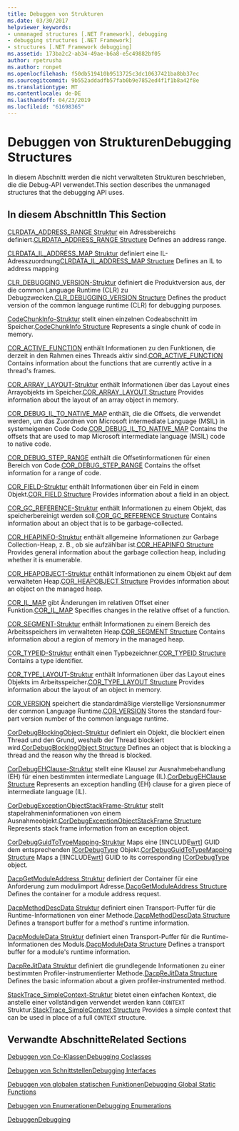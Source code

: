 ```yaml
---
title: Debuggen von Strukturen
ms.date: 03/30/2017
helpviewer_keywords:
- unmanaged structures [.NET Framework], debugging
- debugging structures [.NET Framework]
- structures [.NET Framework debugging]
ms.assetid: 173ba2c2-ab34-49ae-b6a8-e5c49882bf05
author: rpetrusha
ms.author: ronpet
ms.openlocfilehash: f50db519410b9513725c3dc10637421ba8bb37ec
ms.sourcegitcommit: 9b552addadfb57fab0b9e7852ed4f1f1b8a42f8e
ms.translationtype: MT
ms.contentlocale: de-DE
ms.lasthandoff: 04/23/2019
ms.locfileid: "61698365"
---
```

# <a name="debugging-structures"></a><span data-ttu-id="0aba7-102">Debuggen von Strukturen</span><span class="sxs-lookup"><span data-stu-id="0aba7-102">Debugging Structures</span></span>

<span data-ttu-id="0aba7-103">In diesem Abschnitt werden die nicht verwalteten Strukturen beschrieben, die die Debug-API verwendet.</span><span class="sxs-lookup"><span data-stu-id="0aba7-103">This section describes the unmanaged structures that the debugging API uses.</span></span>

## <a name="in-this-section"></a><span data-ttu-id="0aba7-104">In diesem Abschnitt</span><span class="sxs-lookup"><span data-stu-id="0aba7-104">In This Section</span></span>
 <span data-ttu-id="0aba7-105">[CLRDATA_ADDRESS_RANGE Struktur](../../../../docs/framework/unmanaged-api/debugging/clrdata-address-range-structure.md) ein Adressbereichs definiert.</span><span class="sxs-lookup"><span data-stu-id="0aba7-105">[CLRDATA_ADDRESS_RANGE Structure](../../../../docs/framework/unmanaged-api/debugging/clrdata-address-range-structure.md) Defines an address range.</span></span>

 <span data-ttu-id="0aba7-106">[CLRDATA_IL_ADDRESS_MAP Struktur](../../../../docs/framework/unmanaged-api/debugging/clrdata-il-address-map-structure.md) definiert eine IL-Adresszuordnung</span><span class="sxs-lookup"><span data-stu-id="0aba7-106">[CLRDATA_IL_ADDRESS_MAP Structure](../../../../docs/framework/unmanaged-api/debugging/clrdata-il-address-map-structure.md) Defines an IL to address mapping</span></span>

 <span data-ttu-id="0aba7-107">[CLR_DEBUGGING_VERSION-Struktur](../../../../docs/framework/unmanaged-api/debugging/clr-debugging-version-structure.md) definiert die Produktversion aus, der die common Language Runtime (CLR) zu Debugzwecken.</span><span class="sxs-lookup"><span data-stu-id="0aba7-107">[CLR_DEBUGGING_VERSION Structure](../../../../docs/framework/unmanaged-api/debugging/clr-debugging-version-structure.md) Defines the product version of the common language runtime (CLR) for debugging purposes.</span></span>

 <span data-ttu-id="0aba7-108">[CodeChunkInfo-Struktur](../../../../docs/framework/unmanaged-api/debugging/codechunkinfo-structure.md) stellt einen einzelnen Codeabschnitt im Speicher.</span><span class="sxs-lookup"><span data-stu-id="0aba7-108">[CodeChunkInfo Structure](../../../../docs/framework/unmanaged-api/debugging/codechunkinfo-structure.md) Represents a single chunk of code in memory.</span></span>

 <span data-ttu-id="0aba7-109">[COR_ACTIVE_FUNCTION](cor-active-function-structure.md) enthält Informationen zu den Funktionen, die derzeit in den Rahmen eines Threads aktiv sind.</span><span class="sxs-lookup"><span data-stu-id="0aba7-109">[COR_ACTIVE_FUNCTION](cor-active-function-structure.md) Contains information about the functions that are currently active in a thread's frames.</span></span>

 <span data-ttu-id="0aba7-110">[COR_ARRAY_LAYOUT-Struktur](../../../../docs/framework/unmanaged-api/debugging/cor-array-layout-structure.md) enthält Informationen über das Layout eines Arrayobjekts im Speicher.</span><span class="sxs-lookup"><span data-stu-id="0aba7-110">[COR_ARRAY_LAYOUT Structure](../../../../docs/framework/unmanaged-api/debugging/cor-array-layout-structure.md) Provides information about the layout of an array object in memory.</span></span>

 <span data-ttu-id="0aba7-111">[COR_DEBUG_IL_TO_NATIVE_MAP](cor-debug-il-to-native-map-structure.md) enthält, die die Offsets, die verwendet werden, um das Zuordnen von Microsoft intermediate Language (MSIL) in systemeigenen Code Code.</span><span class="sxs-lookup"><span data-stu-id="0aba7-111">[COR_DEBUG_IL_TO_NATIVE_MAP](cor-debug-il-to-native-map-structure.md) Contains the offsets that are used to map Microsoft intermediate language (MSIL) code to native code.</span></span>

 <span data-ttu-id="0aba7-112">[COR_DEBUG_STEP_RANGE](cor-debug-step-range-structure.md) enthält die Offsetinformationen für einen Bereich von Code.</span><span class="sxs-lookup"><span data-stu-id="0aba7-112">[COR_DEBUG_STEP_RANGE](cor-debug-step-range-structure.md) Contains the offset information for a range of code.</span></span>

 <span data-ttu-id="0aba7-113">[COR_FIELD-Struktur](../../../../docs/framework/unmanaged-api/debugging/cor-field-structure.md) enthält Informationen über ein Feld in einem Objekt.</span><span class="sxs-lookup"><span data-stu-id="0aba7-113">[COR_FIELD Structure](../../../../docs/framework/unmanaged-api/debugging/cor-field-structure.md) Provides information about a field in an object.</span></span>

 <span data-ttu-id="0aba7-114">[COR_GC_REFERENCE-Struktur](../../../../docs/framework/unmanaged-api/debugging/cor-gc-reference-structure.md) enthält Informationen zu einem Objekt, das speicherbereinigt werden soll.</span><span class="sxs-lookup"><span data-stu-id="0aba7-114">[COR_GC_REFERENCE Structure](../../../../docs/framework/unmanaged-api/debugging/cor-gc-reference-structure.md) Contains information about an object that is to be garbage-collected.</span></span>

 <span data-ttu-id="0aba7-115">[COR_HEAPINFO-Struktur](../../../../docs/framework/unmanaged-api/debugging/cor-heapinfo-structure.md) enthält allgemeine Informationen zur Garbage Collection-Heap, z. B., ob sie aufzählbar ist.</span><span class="sxs-lookup"><span data-stu-id="0aba7-115">[COR_HEAPINFO Structure](../../../../docs/framework/unmanaged-api/debugging/cor-heapinfo-structure.md) Provides general information about the garbage collection heap, including whether it is enumerable.</span></span>

 <span data-ttu-id="0aba7-116">[COR_HEAPOBJECT-Struktur](../../../../docs/framework/unmanaged-api/debugging/cor-heapobject-structure.md) enthält Informationen zu einem Objekt auf dem verwalteten Heap.</span><span class="sxs-lookup"><span data-stu-id="0aba7-116">[COR_HEAPOBJECT Structure](../../../../docs/framework/unmanaged-api/debugging/cor-heapobject-structure.md) Provides information about an object on the managed heap.</span></span>

 <span data-ttu-id="0aba7-117">[COR_IL_MAP](cor-il-map-structure.md) gibt Änderungen im relativen Offset einer Funktion.</span><span class="sxs-lookup"><span data-stu-id="0aba7-117">[COR_IL_MAP](cor-il-map-structure.md) Specifies changes in the relative offset of a function.</span></span>

 <span data-ttu-id="0aba7-118">[COR_SEGMENT-Struktur](../../../../docs/framework/unmanaged-api/debugging/cor-segment-structure.md) enthält Informationen zu einem Bereich des Arbeitsspeichers im verwalteten Heap.</span><span class="sxs-lookup"><span data-stu-id="0aba7-118">[COR_SEGMENT Structure](../../../../docs/framework/unmanaged-api/debugging/cor-segment-structure.md) Contains information about a region of memory in the managed heap.</span></span>

 <span data-ttu-id="0aba7-119">[COR_TYPEID-Struktur](../../../../docs/framework/unmanaged-api/debugging/cor-typeid-structure.md) enthält einen Typbezeichner.</span><span class="sxs-lookup"><span data-stu-id="0aba7-119">[COR_TYPEID Structure](../../../../docs/framework/unmanaged-api/debugging/cor-typeid-structure.md) Contains a type identifier.</span></span>

 <span data-ttu-id="0aba7-120">[COR_TYPE_LAYOUT-Struktur](../../../../docs/framework/unmanaged-api/debugging/cor-type-layout-structure.md) enthält Informationen über das Layout eines Objekts im Arbeitsspeicher.</span><span class="sxs-lookup"><span data-stu-id="0aba7-120">[COR_TYPE_LAYOUT Structure](../../../../docs/framework/unmanaged-api/debugging/cor-type-layout-structure.md) Provides information about the layout of an object in memory.</span></span>

 <span data-ttu-id="0aba7-121">[COR_VERSION](cor-version-structure.md) speichert die standardmäßige vierstellige Versionsnummer der common Language Runtime.</span><span class="sxs-lookup"><span data-stu-id="0aba7-121">[COR_VERSION](cor-version-structure.md) Stores the standard four-part version number of the common language runtime.</span></span>

 <span data-ttu-id="0aba7-122">[CorDebugBlockingObject-Struktur](../../../../docs/framework/unmanaged-api/debugging/cordebugblockingobject-structure.md) definiert ein Objekt, die blockiert einen Thread und den Grund, weshalb der Thread blockiert wird.</span><span class="sxs-lookup"><span data-stu-id="0aba7-122">[CorDebugBlockingObject Structure](../../../../docs/framework/unmanaged-api/debugging/cordebugblockingobject-structure.md) Defines an object that is blocking a thread and the reason why the thread is blocked.</span></span>

 <span data-ttu-id="0aba7-123">[CorDebugEHClause-Struktur](../../../../docs/framework/unmanaged-api/debugging/cordebugehclause-structure.md) stellt eine Klausel zur Ausnahmebehandlung (EH) für einen bestimmten intermediate Language (IL).</span><span class="sxs-lookup"><span data-stu-id="0aba7-123">[CorDebugEHClause Structure](../../../../docs/framework/unmanaged-api/debugging/cordebugehclause-structure.md) Represents an exception handling (EH) clause for a given piece of intermediate language (IL).</span></span>

 <span data-ttu-id="0aba7-124">[CorDebugExceptionObjectStackFrame-Struktur](../../../../docs/framework/unmanaged-api/debugging/cordebugexceptionobjectstackframe-structure.md) stellt stapelrahmeninformationen von einem Ausnahmeobjekt.</span><span class="sxs-lookup"><span data-stu-id="0aba7-124">[CorDebugExceptionObjectStackFrame Structure](../../../../docs/framework/unmanaged-api/debugging/cordebugexceptionobjectstackframe-structure.md) Represents stack frame information from an exception object.</span></span>

 <span data-ttu-id="0aba7-125">[CorDebugGuidToTypeMapping-Struktur](../../../../docs/framework/unmanaged-api/debugging/cordebugguidtotypemapping-structure.md) Maps eine [!INCLUDE[wrt](../../../../includes/wrt-md.md)] GUID dem entsprechenden [ICorDebugType](../../../../docs/framework/unmanaged-api/debugging/icordebugtype-interface.md) Objekt.</span><span class="sxs-lookup"><span data-stu-id="0aba7-125">[CorDebugGuidToTypeMapping Structure](../../../../docs/framework/unmanaged-api/debugging/cordebugguidtotypemapping-structure.md) Maps a [!INCLUDE[wrt](../../../../includes/wrt-md.md)] GUID to its corresponding [ICorDebugType](../../../../docs/framework/unmanaged-api/debugging/icordebugtype-interface.md) object.</span></span>

 <span data-ttu-id="0aba7-126">[DacpGetModuleAddress Struktur](../../../../docs/framework/unmanaged-api/debugging/dacpgetmoduleaddress-structure.md) definiert der Container für eine Anforderung zum modulimport Adresse.</span><span class="sxs-lookup"><span data-stu-id="0aba7-126">[DacpGetModuleAddress Structure](../../../../docs/framework/unmanaged-api/debugging/dacpgetmoduleaddress-structure.md) Defines the container for a module address request.</span></span>

 <span data-ttu-id="0aba7-127">[DacpMethodDescData Struktur](../../../../docs/framework/unmanaged-api/debugging/dacpmethoddescdata-structure.md) definiert einen Transport-Puffer für die Runtime-Informationen von einer Methode.</span><span class="sxs-lookup"><span data-stu-id="0aba7-127">[DacpMethodDescData Structure](../../../../docs/framework/unmanaged-api/debugging/dacpmethoddescdata-structure.md) Defines a transport buffer for a method's runtime information.</span></span>

 <span data-ttu-id="0aba7-128">[DacpModuleData Struktur](../../../../docs/framework/unmanaged-api/debugging/dacpmoduledata-structure.md) definiert einen Transport-Puffer für die Runtime-Informationen des Moduls.</span><span class="sxs-lookup"><span data-stu-id="0aba7-128">[DacpModuleData Structure](../../../../docs/framework/unmanaged-api/debugging/dacpmoduledata-structure.md) Defines a transport buffer for a module's runtime information.</span></span>

 <span data-ttu-id="0aba7-129">[DacpReJitData Struktur](../../../../docs/framework/unmanaged-api/debugging/dacprejitdata-structure.md) definiert die grundlegende Informationen zu einer bestimmten Profiler-instrumentierter Methode.</span><span class="sxs-lookup"><span data-stu-id="0aba7-129">[DacpReJitData Structure](../../../../docs/framework/unmanaged-api/debugging/dacprejitdata-structure.md) Defines the basic information about a given profiler-instrumented method.</span></span>

 <span data-ttu-id="0aba7-130">[StackTrace_SimpleContext-Struktur](../../../../docs/framework/unmanaged-api/debugging/stacktrace-simplecontext-structure.md) bietet einen einfachen Kontext, die anstelle einer vollständigen verwendet werden kann `CONTEXT` Struktur.</span><span class="sxs-lookup"><span data-stu-id="0aba7-130">[StackTrace_SimpleContext Structure](../../../../docs/framework/unmanaged-api/debugging/stacktrace-simplecontext-structure.md) Provides a simple context that can be used in place of a full `CONTEXT` structure.</span></span>

## <a name="related-sections"></a><span data-ttu-id="0aba7-131">Verwandte Abschnitte</span><span class="sxs-lookup"><span data-stu-id="0aba7-131">Related Sections</span></span>

 [<span data-ttu-id="0aba7-132">Debuggen von Co-Klassen</span><span class="sxs-lookup"><span data-stu-id="0aba7-132">Debugging Coclasses</span></span>](../../../../docs/framework/unmanaged-api/debugging/debugging-coclasses.md)

 [<span data-ttu-id="0aba7-133">Debuggen von Schnittstellen</span><span class="sxs-lookup"><span data-stu-id="0aba7-133">Debugging Interfaces</span></span>](../../../../docs/framework/unmanaged-api/debugging/debugging-interfaces.md)

 [<span data-ttu-id="0aba7-134">Debuggen von globalen statischen Funktionen</span><span class="sxs-lookup"><span data-stu-id="0aba7-134">Debugging Global Static Functions</span></span>](../../../../docs/framework/unmanaged-api/debugging/debugging-global-static-functions.md)

 [<span data-ttu-id="0aba7-135">Debuggen von Enumerationen</span><span class="sxs-lookup"><span data-stu-id="0aba7-135">Debugging Enumerations</span></span>](../../../../docs/framework/unmanaged-api/debugging/debugging-enumerations.md)

 [<span data-ttu-id="0aba7-136">Debuggen</span><span class="sxs-lookup"><span data-stu-id="0aba7-136">Debugging</span></span>](../../../../docs/framework/unmanaged-api/debugging/index.md)

